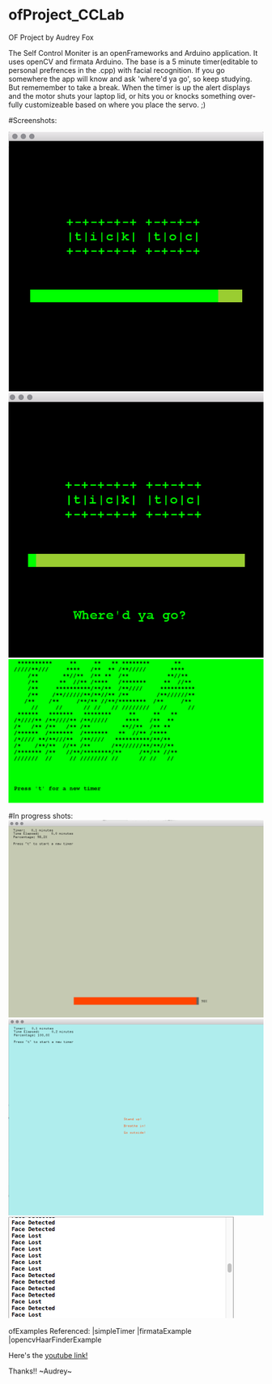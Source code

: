 # ofProject_CCLab
OF Project by Audrey Fox

The Self Control Moniter is an openFrameworks and Arduino application. It uses openCV and firmata Arduino. The base is a 5 minute timer(editable to personal prefrences in the .cpp) with facial recognition. If you go somewhere the app will know and ask 'where'd ya go', so keep studying. But rememember to take a break. When the timer is up the alert displays and the motor shuts your laptop lid, or hits you or knocks something over- fully customizeable based on where you place the servo.  ;)

#Screenshots:

![Alt text](https://github.com/foxa706/ofProject_CCLab/blob/master/screenshots/ss2.png)
![Alt text](https://github.com/foxa706/ofProject_CCLab/blob/master/screenshots/ss1.png)
![Alt text](https://github.com/foxa706/ofProject_CCLab/blob/master/screenshots/ss3.png)

#In progress shots:
![Alt text](https://github.com/foxa706/ofProject_CCLab/blob/master/screenshots/Screen%20Shot%202015-11-28%20at%204.27.46%20PM.png)
![Alt text](https://github.com/foxa706/ofProject_CCLab/blob/master/screenshots/Screen%20Shot%202015-11-28%20at%204.27.56%20PM.png)
![Alt text](https://github.com/foxa706/ofProject_CCLab/blob/master/screenshots/Screen%20Shot%202015-11-28%20at%206.31.04%20PM.png)

ofExamples Referenced:
  |simpleTimer
  |firmataExample
  |opencvHaarFinderExample

Here's the [youtube link!](https://youtu.be/Qv5rThOap3k)

Thanks!!
~Audrey~
